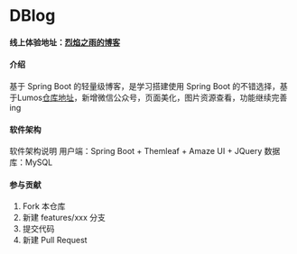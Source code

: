 # DBlog
#### 线上体验地址：[烈焰之雨的博客](http://https://blog.dddpeter.top/)
#### 介绍
基于 Spring Boot 的轻量级博客，是学习搭建使用 Spring Boot 的不错选择，基于Lumos[仓库地址](https://gitee.com/mirrors/Lumos)，新增微信公众号，页面美化，图片资源查看，功能继续完善ing

#### 软件架构
软件架构说明
用户端：Spring Boot + Themleaf + Amaze UI + JQuery
数据库：MySQL

#### 参与贡献

1.  Fork 本仓库
2.  新建 features/xxx 分支
3.  提交代码
4.  新建 Pull Request

